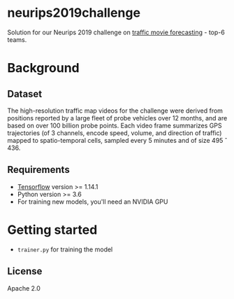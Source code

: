 # neurips2019challenge
Solution for our Neurips 2019 challenge on [traffic movie forecasting](https://www.iarai.ac.at/traffic4cast/traffic4cast-conference-2019/) - top-6 teams.

# Background 
## Dataset
The high-resolution traffic map videos for the challenge were derived from positions reported by a
large fleet of probe vehicles over 12 months, and are based on over 100 billion probe points. Each
video frame summarizes GPS trajectories (of 3 channels, encode speed, volume, and direction of
traffic) mapped to spatio-temporal cells, sampled every 5 minutes and of size 495 ˆ 436. 

## Requirements
* [Tensorflow](https://www.tensorflow.org/) version >= 1.14.1
* Python version >= 3.6
* For training new models, you'll need an NVIDIA GPU

# Getting started
* `trainer.py` for training the model
## License
Apache 2.0
